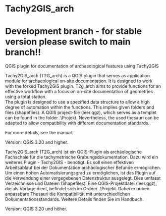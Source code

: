 # Tachy2GIS_arch
# Development branch - for stable version please switch to main branch!!

QGIS plugin for documentation of archaeological features using Tachy2GIS

Tachy2GIS_arch (T2G_arch) is a QGIS plugin that serves as application module for archaeological on-site documentation. It is designed to work with the forked Tachy2GIS plugin.
T2g_arch aims to provide functions for an effective workflow with a focus on on-site documentation of geometries using a total station.  
The plugin is designed to use a specified data structure to allow a high degree of automation within the functions. This implies given folders and files (shapefiles). A QGIS project-file (leer.qgz), which serves as a templet can be found in the folder .\Projekt. Nevertheless, the used thesauri can be adapted to allow compatibility with different documentation standards.  

For more details, see the manual.

Version: QGIS 3.20 and higher.


Tachy2GIS_arch (T2G_arch) ist ein QGIS-Plugin als archäologische Fachschale für die tachymetrische  Grabungsdokumentation. Dazu wird ein weiteres Plugin -  Tachy2GIS - benötigt.
Es soll einen effektiven Arbeitsablauf bei der Dokumentation archäologischer Befunde ermöglichen.
Um einen hohen Automatisierungsgrad zu ermöglichen, ist das Plugin auf die Verwendung einer vorgegebenen Datenstruktur ausgelegt. Dies umfasst Verzeichnisse und Dateien (Shapefiles). Eine QGIS-Projektdatei (leer.qgz), die als Vorlage dient, befindet sich im Ordner .\Projekt. Dabei erlauben anpassbare Thesauri die Kompatibilität mit unterschiedlichen Dokumentationsstandards.
Weitere Details finden Sie im Handbuch.

Version: QGIS 3.20 und höher.
